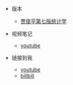 * 版本
  * [贾俊平第七版统计学](/贾俊平第七版统计学/)

* 视频笔记
  * [youtube](https://www.youtube.com/playlist?list=PLmBXNYEjKJAWYhKAAuHv1ir-cC8Jyx548)

* 链接到我
  * [youtube](https://youtube.com/@eliasjiang-cq4fq?si=-a4i_281ZuPDCfZO)
  * [bilibili](https://space.bilibili.com/323723426)